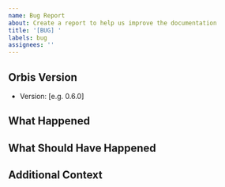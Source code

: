 ```yaml
---
name: Bug Report
about: Create a report to help us improve the documentation
title: '[BUG] '
labels: bug
assignees: ''
---
```


## Orbis Version
<!-- Please specify the version of Orbis you're using -->
- Version: [e.g. 0.6.0]

## What Happened
<!-- A clear and concise description of what happened -->

## What Should Have Happened
<!-- A clear and concise description of what you expected to happen -->

## Additional Context
<!-- Add any other context about the problem here. This could include:
- Screenshots
- Error messages
- Environment details (OS, Docker version, etc.)
- Steps to reproduce the issue
-->

